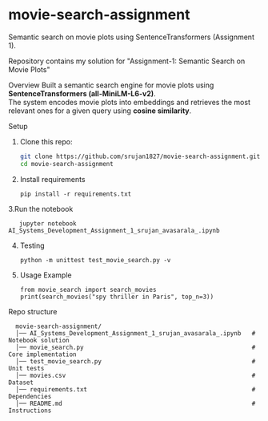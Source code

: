 # movie-search-assignment
Semantic search on movie plots using SentenceTransformers (Assignment 1).


Repository contains my solution for "Assignment-1: Semantic Search on Movie Plots"

Overview
Built a semantic search engine for movie plots using **SentenceTransformers (all-MiniLM-L6-v2)**.  
The system encodes movie plots into embeddings and retrieves the most relevant ones for a given query using **cosine similarity**.

Setup
1. Clone this repo:
   ```bash
   git clone https://github.com/srujan1827/movie-search-assignment.git
   cd movie-search-assignment
2. Install requirements
   
       pip install -r requirements.txt
3.Run the notebook

       jupyter notebook AI_Systems_Development_Assignment_1_srujan_avasarala_.ipynb
4. Testing
   
       python -m unittest test_movie_search.py -v
6. Usage Example
   
       from movie_search import search_movies
       print(search_movies("spy thriller in Paris", top_n=3))
Repo structure

      movie-search-assignment/
      │── AI_Systems_Development_Assignment_1_srujan_avasarala_.ipynb   # Notebook solution
      │── movie_search.py                                               # Core implementation
      │── test_movie_search.py                                          # Unit tests
      │── movies.csv                                                    # Dataset
      │── requirements.txt                                              # Dependencies
      │── README.md                                                     # Instructions


